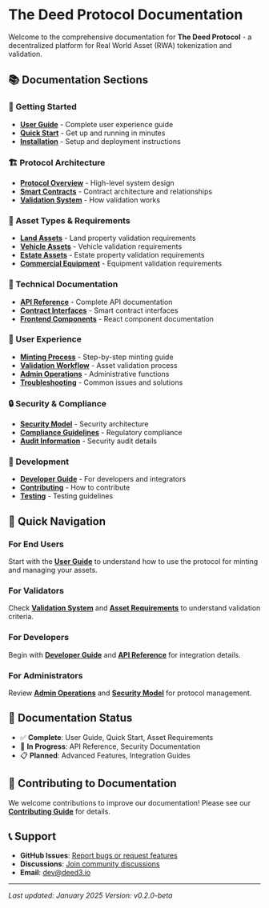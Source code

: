 # The Deed Protocol Documentation

Welcome to the comprehensive documentation for **The Deed Protocol** - a decentralized platform for Real World Asset (RWA) tokenization and validation.

## 📚 Documentation Sections

### 🚀 Getting Started
- **[User Guide](./user-guide/README.md)** - Complete user experience guide
- **[Quick Start](./quick-start.md)** - Get up and running in minutes
- **[Installation](./installation.md)** - Setup and deployment instructions

### 🏗️ Protocol Architecture
- **[Protocol Overview](./architecture/protocol-overview.md)** - High-level system design
- **[Smart Contracts](./architecture/smart-contracts.md)** - Contract architecture and relationships
- **[Validation System](./architecture/validation-system.md)** - How validation works

### 💼 Asset Types & Requirements
- **[Land Assets](./assets/land-assets.md)** - Land property validation requirements
- **[Vehicle Assets](./assets/vehicle-assets.md)** - Vehicle validation requirements
- **[Estate Assets](./assets/estate-assets.md)** - Estate property validation requirements
- **[Commercial Equipment](./assets/commercial-equipment.md)** - Equipment validation requirements

### 🔧 Technical Documentation
- **[API Reference](./api/README.md)** - Complete API documentation
- **[Contract Interfaces](./api/contracts.md)** - Smart contract interfaces
- **[Frontend Components](./api/components.md)** - React component documentation

### 🎯 User Experience
- **[Minting Process](./ux/minting-process.md)** - Step-by-step minting guide
- **[Validation Workflow](./ux/validation-workflow.md)** - Asset validation process
- **[Admin Operations](./ux/admin-operations.md)** - Administrative functions
- **[Troubleshooting](./ux/troubleshooting.md)** - Common issues and solutions

### 🔒 Security & Compliance
- **[Security Model](./security/security-model.md)** - Security architecture
- **[Compliance Guidelines](./security/compliance.md)** - Regulatory compliance
- **[Audit Information](./security/audits.md)** - Security audit details

### 🚀 Development
- **[Developer Guide](./development/README.md)** - For developers and integrators
- **[Contributing](./development/contributing.md)** - How to contribute
- **[Testing](./development/testing.md)** - Testing guidelines

## 🎯 Quick Navigation

### For End Users
Start with the **[User Guide](./user-guide/README.md)** to understand how to use the protocol for minting and managing your assets.

### For Validators
Check **[Validation System](./architecture/validation-system.md)** and **[Asset Requirements](./assets/)** to understand validation criteria.

### For Developers
Begin with **[Developer Guide](./development/README.md)** and **[API Reference](./api/README.md)** for integration details.

### For Administrators
Review **[Admin Operations](./ux/admin-operations.md)** and **[Security Model](./security/security-model.md)** for protocol management.

## 📖 Documentation Status

- ✅ **Complete**: User Guide, Quick Start, Asset Requirements
- 🔄 **In Progress**: API Reference, Security Documentation
- 📋 **Planned**: Advanced Features, Integration Guides

## 🤝 Contributing to Documentation

We welcome contributions to improve our documentation! Please see our **[Contributing Guide](./development/contributing.md)** for details.

## 📞 Support

- **GitHub Issues**: [Report bugs or request features](https://github.com/Deed3Labs/Protocol-Contracts/issues)
- **Discussions**: [Join community discussions](https://github.com/Deed3Labs/Protocol-Contracts/discussions)
- **Email**: dev@deed3.io

---

*Last updated: January 2025*
*Version: v0.2.0-beta* 